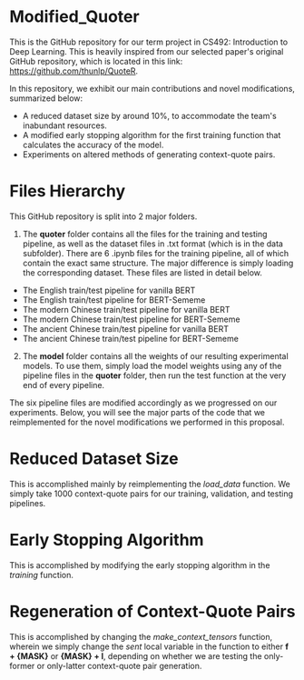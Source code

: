 # Modified_Quoter

This is the GitHub repository for our term project in CS492: Introduction to Deep Learning. This is heavily inspired from our selected paper's original GitHub repository, which is located in this link: https://github.com/thunlp/QuoteR.

In this repository, we exhibit our main contributions and novel modifications, summarized below:
- A reduced dataset size by around 10%, to accommodate the team's inabundant resources.
- A modified early stopping algorithm for the first training function that calculates the accuracy of the model.
- Experiments on altered methods of generating context-quote pairs.

# Files Hierarchy
This GitHub repository is split into 2 major folders.
1. The **quoter** folder contains all the files for the training and testing pipeline, as well as the dataset files in .txt format (which is in the data subfolder). There are 6 .ipynb files for the training pipeline, all of which contain the exact same structure. The major difference is simply loading the corresponding dataset. These files are listed in detail below.
  - The English train/test pipeline for vanilla BERT
  - The English train/test pipeline for BERT-Sememe
  - The modern Chinese train/test pipeline for vanilla BERT
  - The modern Chinese train/test pipeline for BERT-Sememe
  - The ancient Chinese train/test pipeline for vanilla BERT
  - The ancient Chinese train/test pipeline for BERT-Sememe
2. The **model** folder contains all the weights of our resulting experimental models. To use them, simply load the model weights using any of the pipeline files in the **quoter** folder, then run the test function at the very end of every pipeline.

The six pipeline files are modified accordingly as we progressed on our experiments. Below, you will see the major parts of the code that we reimplemented for the novel modifications we performed in this proposal.

# Reduced Dataset Size
This is accomplished mainly by reimplementing the _load_data_ function. We simply take 1000 context-quote pairs for our training, validation, and testing pipelines.

# Early Stopping Algorithm
This is accomplished by modifying the early stopping algorithm in the _training_ function. 

# Regeneration of Context-Quote Pairs
This is accomplished by changing the _make_context_tensors_ function, wherein we simply change the _sent_ local variable in the function to either **f + {MASK}** or **{MASK} + l**, depending on whether we are testing the only-former or only-latter context-quote pair generation.
